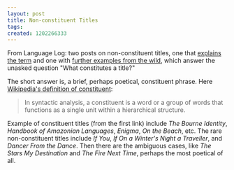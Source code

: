 ```yaml
---
layout: post
title: Non-constituent Titles
tags: 
created: 1202266333
---
```

From Language Log:  two posts on non-constituent titles, one that [explains the term](http://itre.cis.upenn.edu/~myl/languagelog/archives/005333.html) and one with [further examples from the wild](http://itre.cis.upenn.edu/~myl/languagelog/archives/005334.html), which answer the unasked question "What constitutes a title?"  

The short answer is, a brief, perhaps poetical, constituent phrase.  <!--break--> Here [Wikipedia's definition of constituent](http://en.wikipedia.org/wiki/Constituent_%28linguistics%29):

> In syntactic analysis, a constituent is a word or a group of words that functions as a single unit within a hierarchical structure.

Example of constituent titles (from the first link) include *The Bourne Identity*, *Handbook of Amazonian Languages*, *Enigma*, *On the Beach*, etc.  The rare non-constituent titles include *If You*, *If On a Winter's Night a Traveller*, and *Dancer From the Dance*.  Then there are the ambiguous cases, like *The Stars My Destination* and *The Fire Next Time*, perhaps the most poetical of all.


